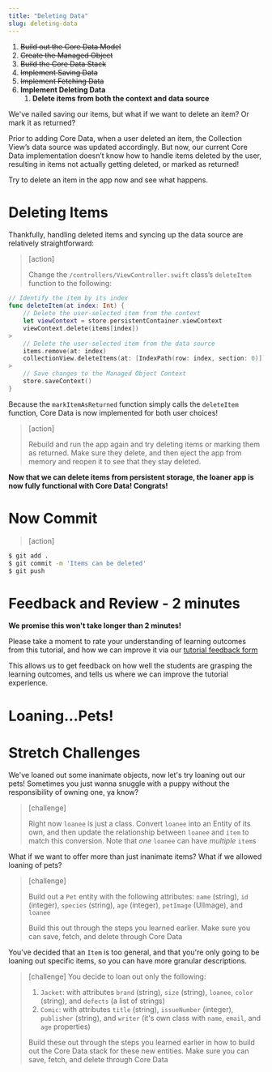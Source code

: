 ```yaml
---
title: "Deleting Data"
slug: deleting-data
---
```


1. ~~Build out the Core Data Model~~
1. ~~Create the Managed Object~~
1. ~~Build the Core Data Stack~~
1. ~~Implement Saving Data~~
1. ~~Implement Fetching Data~~
1. **Implement Deleting Data**
    1. **Delete items from both the context and data source**

We've nailed saving our items, but what if we want to delete an item? Or mark it as returned?

Prior to adding Core Data, when a user deleted an item, the Collection View’s data source was updated accordingly. But now, our current Core Data implementation doesn’t know how to handle items deleted by the user, resulting in items not actually getting deleted, or marked as returned!

Try to delete an item in the app now and see what happens.

# Deleting Items

Thankfully, handling deleted items and syncing up the data source are relatively straightforward:

> [action]
>
> Change the `/controllers/ViewController.swift` class’s `deleteItem` function to the following:
>
```swift
// Identify the item by its index
func deleteItem(at index: Int) {
    // Delete the user-selected item from the context
    let viewContext = store.persistentContainer.viewContext
    viewContext.delete(items[index])
>
    // Delete the user-selected item from the data source
    items.remove(at: index)
    collectionView.deleteItems(at: [IndexPath(row: index, section: 0)])
>
    // Save changes to the Managed Object Context
    store.saveContext()
}
```

Because the `markItemAsReturned` function simply calls the `deleteItem` function, Core Data is now implemented for both user choices!

> [action]
>
> Rebuild and run the app again and try deleting items or marking them as returned. Make sure they delete, and then eject the app from memory and reopen it to see that they stay deleted.

**Now that we can delete items from persistent storage, the loaner app is now fully functional with Core Data! Congrats!**

# Now Commit

>[action]
>
```bash
$ git add .
$ git commit -m 'Items can be deleted'
$ git push
```

# Feedback and Review - 2 minutes

**We promise this won't take longer than 2 minutes!**

Please take a moment to rate your understanding of learning outcomes from this tutorial, and how we can improve it via our [tutorial feedback form](https://forms.gle/Y7GDpuyt67T7YvJC7)

This allows us to get feedback on how well the students are grasping the learning outcomes, and tells us where we can improve the tutorial experience.

# Loaning...Pets!

# Stretch Challenges

We've loaned out some inanimate objects, now let's try loaning out our pets! Sometimes you just wanna snuggle with a puppy without the responsibility of owning one, ya know?

> [challenge]
>
> Right now `loanee` is just a class. Convert `loanee` into an Entity of its own, and then update the relationship between `loanee` and `item` to match this conversion. Note that _one_ `loanee` can have _multiple_ `item`s

What if we want to offer more than just inanimate items? What if we allowed loaning of pets?

> [challenge]
>
> Build out a `Pet` entity with the following attributes: `name` (string), `id` (integer), `species` (string), `age` (integer), `petImage` (UIImage), and `loanee`
>
> Build this out through the steps you learned earlier. Make sure you can save, fetch, and delete through Core Data

You've decided that an `Item` is too general, and that you're only going to be loaning out specific items, so you can have more granular descriptions.

> [challenge]
> You decide to loan out only the following:
>
> 1. `Jacket`: with attributes `brand` (string), `size` (string), `loanee`, `color` (string), and `defects` (a list of strings)
> 1. `Comic`: with attributes `title` (string), `issueNumber` (integer), `publisher` (string), and `writer` (it's own class with `name`, `email`, and `age` properties)
>
> Build these out through the steps you learned earlier in how to build out the Core Data stack for these new entities. Make sure you can save, fetch, and delete through Core Data

